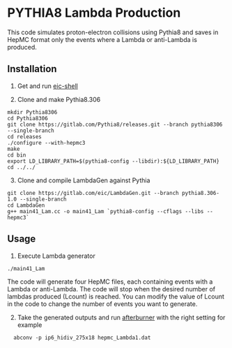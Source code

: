 # PYTHIA8 Lambda Production

This code simulates proton-electron collisions using Pythia8 and saves in HepMC format only the events where a Lambda or anti-Lambda is produced.

## Installation

1) Get and run [eic-shell](https://eic.github.io/tutorial-setting-up-environment/02-eic-shell/index.html)

2) Clone and make Pythia8.306
```
mkdir Pythia8306
cd Pythia8306
git clone https://gitlab.com/Pythia8/releases.git --branch pythia8306 --single-branch
cd releases
./configure --with-hepmc3
make
cd bin
export LD_LIBRARY_PATH=$(pythia8-config --libdir):${LD_LIBRARY_PATH}
cd ../../
```

3) Clone and compile LambdaGen against Pythia
```
git clone https://gitlab.com/eic/LambdaGen.git --branch pythia8.306-1.0 --single-branch
cd LambdaGen
g++ main41_Lam.cc -o main41_Lam `pythia8-config --cflags --libs --hepmc3`
```

## Usage

1) Execute Lambda generator
```
./main41_Lam
```
The code will generate four HepMC files, each containing events with a Lambda or anti-Lambda. The code will stop when the desired number of lambdas produced (Lcount) is reached. You can modify the value of Lcount in the code to change the number of events you want to generate.

2) Take the generated outputs and run [afterburner](https://github.com/eic/afterburner) with the right setting for example
```
  abconv -p ip6_hidiv_275x18 hepmc_Lambda1.dat
```

